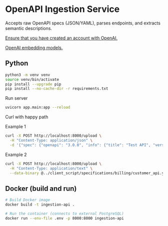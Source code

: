 # OpenAPI Ingestion Service

Accepts raw OpenAPI specs (JSON/YAML), parses endpoints, and extracts semantic descriptions.

[Ensure that you have created an account with OpenAI.](https://platform.openai.com/login)

[OpenAI embedding models.](https://platform.openai.com/docs/guides/embeddings/embedding-models)


## Python

```bash
python3 -m venv venv
source venv/bin/activate
pip install --upgrade pip
pip install --no-cache-dir -r requirements.txt
```

Run server

```bash
uvicorn app.main:app --reload
```

Curl with happy path

Example 1

```bash
curl -X POST http://localhost:8000/upload \
  -H "Content-Type: application/json" \
  -d '{"spec": {"openapi": "3.0.0", "info": {"title": "Test API", "version": "1.0"}, "paths": {}}}'
```

Example 2

```bash
curl -X POST http://localhost:8000/upload \
  -H "Content-Type: application/text" \
  --data-binary @../client_script/specifications/billing/customer_api.yaml
```

## Docker (build and run)

```bash
# Build Docker image
docker build -t ingestion-api .

# Run the container (connects to external PostgreSQL)
docker run --env-file .env -p 8000:8000 ingestion-api

```